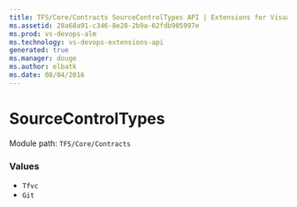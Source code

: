 ```yaml
---
title: TFS/Core/Contracts SourceControlTypes API | Extensions for Visual Studio Team Services
ms.assetid: 28a68a91-c346-8e28-2b9a-62fdb905997e
ms.prod: vs-devops-alm
ms.technology: vs-devops-extensions-api
generated: true
ms.manager: douge
ms.author: elbatk
ms.date: 08/04/2016
---
```


# SourceControlTypes

Module path: `TFS/Core/Contracts`

### Values

* `Tfvc` 
* `Git` 
